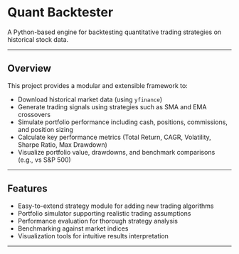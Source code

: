 # Quant Backtester

A Python-based engine for backtesting quantitative trading strategies on historical stock data.

---

## Overview

This project provides a modular and extensible framework to:

- Download historical market data (using `yfinance`)  
- Generate trading signals using strategies such as SMA and EMA crossovers  
- Simulate portfolio performance including cash, positions, commissions, and position sizing  
- Calculate key performance metrics (Total Return, CAGR, Volatility, Sharpe Ratio, Max Drawdown)  
- Visualize portfolio value, drawdowns, and benchmark comparisons (e.g., vs S&P 500)  

---

## Features

- Easy-to-extend strategy module for adding new trading algorithms  
- Portfolio simulator supporting realistic trading assumptions  
- Performance evaluation for thorough strategy analysis  
- Benchmarking against market indices  
- Visualization tools for intuitive results interpretation  

---
